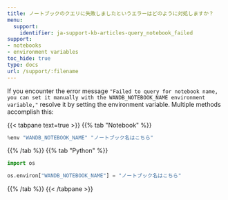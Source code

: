 ```yaml
---
title: ノートブックのクエリに失敗しましたというエラーはどのように対処しますか？
menu:
  support:
    identifier: ja-support-kb-articles-query_notebook_failed
support:
- notebooks
- environment variables
toc_hide: true
type: docs
url: /support/:filename
---
```


If you encounter the error message `"Failed to query for notebook name, you can set it manually with the WANDB_NOTEBOOK_NAME environment variable,"` resolve it by setting the environment variable. Multiple methods accomplish this:

{{< tabpane text=true >}}
{{% tab "Notebook" %}}
```python
%env "WANDB_NOTEBOOK_NAME" "ノートブック名はこちら"
```
{{% /tab %}}
{{% tab "Python" %}}
```python
import os

os.environ["WANDB_NOTEBOOK_NAME"] = "ノートブック名はこちら"
```
{{% /tab %}}
{{< /tabpane >}}